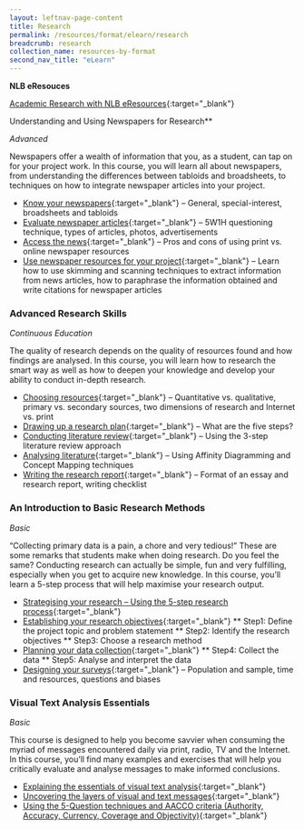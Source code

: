 ```yaml
---
layout: leftnav-page-content
title: Research
permalink: /resources/format/elearn/research
breadcrumb: research
collection_name: resources-by-format
second_nav_title: "eLearn"
---
```


**NLB eResouces**

[Academic Research with NLB eResources](http://www.nlb.gov.sg/sure/elearn/academic_research/content/inde.html){:target="_blank"} 



Understanding and Using Newspapers for Research**

*Advanced*

Newspapers offer a wealth of information that you, as a student, can tap on for your project work. In this course, you will learn all about newspapers, from understanding the differences between tabloids and broadsheets, to techniques on how to integrate newspaper articles into your project.

- [Know your newspapers](http://www.nlb.gov.sg/sure/coursewares/SRNSEC/Module-01/Shell.html){:target="_blank"} – General, special-interest, broadsheets and tabloids
- [Evaluate newspaper articles](http://www.nlb.gov.sg/sure/coursewares/SRNSEC/Module-02/Shell.html){:target="_blank"} – 5W1H questioning technique, types of articles, photos, advertisements
- [Access the news](http://www.nlb.gov.sg/sure/coursewares/SRNSEC/Module-03/Shell.html){:target="_blank"} – Pros and cons of using print vs. online newspaper resources
- [Use newspaper resources for your project](http://www.nlb.gov.sg/sure/coursewares/SRNSEC/Module-04/Shell.html){:target="_blank"} – Learn how to use skimming and scanning techniques to extract information from news articles, how to paraphrase the information obtained and write citations for newspaper articles

### **Advanced Research Skills**

*Continuous Education*

The quality of research depends on the quality of resources found and how findings are analysed. In this course, you will learn how to research the smart way as well as how to deepen your knowledge and develop your ability to conduct in-depth research.

- [Choosing resources](http://www.nlb.gov.sg/sure/coursewares/TSR/Module-01/Shell.html){:target="_blank"} – Quantitative vs. qualitative, primary vs. secondary sources, two dimensions of research and Internet vs. print
- [Drawing up a research plan](http://www.nlb.gov.sg/sure/coursewares/TSR/Module-02/Shell.html){:target="_blank"} – What are the five steps?
- [Conducting literature review](http://www.nlb.gov.sg/sure/coursewares/TSR/Module-03/Shell.html){:target="_blank"} – Using the 3-step literature review approach
- [Analysing literature](http://www.nlb.gov.sg/sure/coursewares/TSR/Module-04/Shell.html){:target="_blank"} – Using Affinity Diagramming and Concept Mapping techniques
- [Writing the research report](http://www.nlb.gov.sg/sure/coursewares/TSR/Module-05/Shell.html){:target="_blank"} – Format of an essay and research report, writing checklist

### **An Introduction to Basic Research Methods**

*Basic*

“Collecting primary data is a pain, a chore and very tedious!” These are some remarks that students make when doing research. Do you feel the same? Conducting research can actually be simple, fun and very fulfilling, especially when you get to acquire new knowledge. In this course, you’ll learn a 5-step process that will help maximise your research output.

- [Strategising your research  – Using the 5-step research process](http://www.nlb.gov.sg/sure/coursewares/SR/Module-01/Shell.html){:target="_blank"}
- [Establishing your research objectives](http://www.nlb.gov.sg/sure/coursewares/SR/Module-02/Shell.html){:target="_blank"}
  ** Step1: Define the project topic and problem statement
  ** Step2: Identify the research objectives
  ** Step3: Choose a research method
- [Planning your data collection](http://www.nlb.gov.sg/sure/coursewares/SR/Module-03/Shell.html){:target="_blank"}
  ** Step4: Collect the data
  ** Step5: Analyse and interpret the data
- [Designing your surveys](http://www.nlb.gov.sg/sure/coursewares/SR/Module-04/Shell.html){:target="_blank"} – Population and sample, time and resources, questions and biases

### **Visual Text Analysis Essentials**

*Basic*

This course is designed to help you become savvier when consuming the myriad of messages encountered daily via print, radio, TV and the Internet. In this course, you’ll find many examples and exercises that will help you critically evaluate and analyse messages to make informed conclusions.

- [Explaining the essentials of visual text analysis](http://www.nlb.gov.sg/sure/coursewares/VTANE_topic1/index.html){:target="_blank"} 
- [Uncovering the layers of visual and text messages](http://www.nlb.gov.sg/sure/coursewares/VTANE_topic2/index.html){:target="_blank"} 
- [Using the 5-Question techniques and AACCO criteria (Authority, Accuracy, Currency, Coverage and Objectivity)](http://www.nlb.gov.sg/sure/coursewares/VTANE_topic1/index.html){:target="_blank"} 